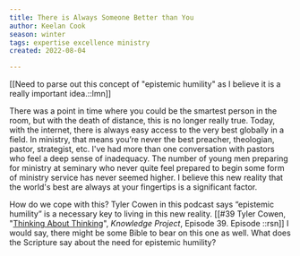 ```yaml
---
title: There is Always Someone Better than You
author: Keelan Cook
season: winter
tags: expertise excellence ministry
created: 2022-08-04

---
```

[[Need to parse out this concept of "epistemic humility" as I believe it is a really important idea.::lmn]]


There was a point in time where you could be the smartest person in the room, but with the death of distance, this is no longer really true. Today, with the internet, there is always easy access to the very best globally in a field. In ministry, that means you’re never the best preacher, theologian, pastor, strategist, etc. I've had more than one conversation with pastors who feel a deep sense of inadequacy. The number of young men preparing for ministry at seminary who never quite feel prepared to begin some form of ministry service has never seemed higher. I believe this new reality that the world's best are always at your fingertips is a significant factor. 

How do we cope with this? Tyler Cowen in this podcast says “epistemic humility” is a necessary key to living in this new reality. [[#39 Tyler Cowen, "[Thinking About Thinking](https://share.snipd.com/episode/860492cc-0250-49e4-96ca-83eb7695f369)", *Knowledge Project*, Episode 39. Episode ::rsn]] I would say, there might be some Bible to bear on this one as well. What does the Scripture say about the need for epistemic humility?
